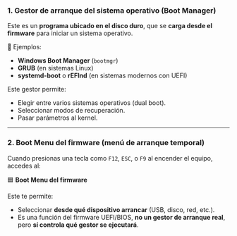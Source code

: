 ### 1. **Gestor de arranque del sistema operativo (Boot Manager)**

Este es un **programa ubicado en el disco duro**, que se **carga desde el firmware** para iniciar un sistema operativo.

🔹 Ejemplos:

* **Windows Boot Manager** (`bootmgr`)
* **GRUB** (en sistemas Linux)
* **systemd-boot** o **rEFInd** (en sistemas modernos con UEFI)

Este gestor permite:

* Elegir entre varios sistemas operativos (dual boot).
* Seleccionar modos de recuperación.
* Pasar parámetros al kernel.

---

### 2. **Boot Menu del firmware (menú de arranque temporal)**

Cuando presionas una tecla como `F12`, `ESC`, o `F9` al encender el equipo, accedes al:

🟦 **Boot Menu del firmware**

Este te permite:

* Seleccionar **desde qué dispositivo arrancar** (USB, disco, red, etc.).
* Es una función del firmware UEFI/BIOS, **no un gestor de arranque real**, pero **sí controla qué gestor se ejecutará**.
